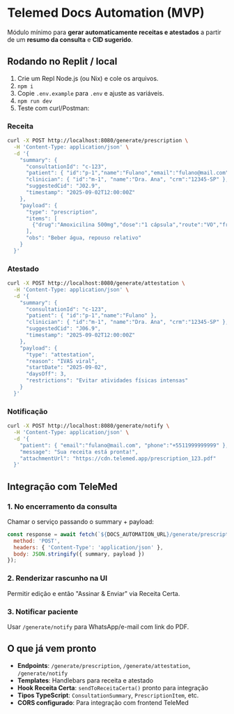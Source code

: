 # Telemed Docs Automation (MVP)

Módulo mínimo para **gerar automaticamente receitas e atestados** a partir de um **resumo da consulta** e **CID sugerido**. 

## Rodando no Replit / local
1. Crie um Repl Node.js (ou Nix) e cole os arquivos.
2. `npm i`
3. Copie `.env.example` para `.env` e ajuste as variáveis.
4. `npm run dev`
5. Teste com curl/Postman:

### Receita
```bash
curl -X POST http://localhost:8080/generate/prescription \
  -H 'Content-Type: application/json' \
  -d '{
    "summary": {
      "consultationId": "c-123",
      "patient": { "id":"p-1","name":"Fulano","email":"fulano@mail.com","phone":"+5511999999999" },
      "clinician": { "id":"m-1", "name":"Dra. Ana", "crm":"12345-SP" },
      "suggestedCid": "J02.9",
      "timestamp": "2025-09-02T12:00:00Z"
    },
    "payload": {
      "type": "prescription",
      "items": [
        {"drug":"Amoxicilina 500mg","dose":"1 cápsula","route":"VO","frequency":"8/8h","duration":"7 dias","notes":"Tomar após as refeições"}
      ],
      "obs": "Beber água, repouso relativo"
    }
  }'
```

### Atestado
```bash
curl -X POST http://localhost:8080/generate/attestation \
  -H 'Content-Type: application/json' \
  -d '{
    "summary": {
      "consultationId": "c-123",
      "patient": { "id":"p-1","name":"Fulano" },
      "clinician": { "id":"m-1", "name":"Dra. Ana", "crm":"12345-SP" },
      "suggestedCid": "J06.9",
      "timestamp": "2025-09-02T12:00:00Z"
    },
    "payload": {
      "type": "attestation",
      "reason": "IVAS viral",
      "startDate": "2025-09-02",
      "daysOff": 3,
      "restrictions": "Evitar atividades físicas intensas"
    }
  }'
```

### Notificação
```bash
curl -X POST http://localhost:8080/generate/notify \
  -H 'Content-Type: application/json' \
  -d '{
    "patient": { "email":"fulano@mail.com", "phone":"+5511999999999" },
    "message": "Sua receita está pronta!",
    "attachmentUrl": "https://cdn.telemed.app/prescription_123.pdf"
  }'
```

## Integração com TeleMed

### 1. No encerramento da consulta
Chamar o serviço passando o summary + payload:

```javascript
const response = await fetch(`${DOCS_AUTOMATION_URL}/generate/prescription`, {
  method: 'POST',
  headers: { 'Content-Type': 'application/json' },
  body: JSON.stringify({ summary, payload })
});
```

### 2. Renderizar rascunho na UI
Permitir edição e então "Assinar & Enviar" via Receita Certa.

### 3. Notificar paciente
Usar `/generate/notify` para WhatsApp/e-mail com link do PDF.

## O que já vem pronto

- **Endpoints**: `/generate/prescription`, `/generate/attestation`, `/generate/notify`
- **Templates**: Handlebars para receita e atestado  
- **Hook Receita Certa**: `sendToReceitaCerta()` pronto para integração
- **Tipos TypeScript**: `ConsultationSummary`, `PrescriptionItem`, etc.
- **CORS configurado**: Para integração com frontend TeleMed